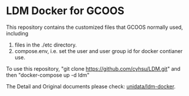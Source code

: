 # LDM Docker for GCOOS

This repository contains the customized files that GCOOS normally used, including  

  1. files in the ./etc directory.  
  2. compose.env, i.e. set the user and user group id for docker contianer use. 
 
To use this repository, "git clone https://github.com/cyhsu/LDM.git" and then "docker-compose up -d ldm"


The Detail and Original documents please check:  [unidata/ldm-docker](http://www.unidata.ucar.edu/software/ldm/). 

